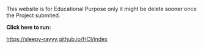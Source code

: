 This website is for Educational Purpose only it might be delete sooner once the Project submited.


**Click here to run:**

https://sleepy-rayyy.github.io/HCI/index 
